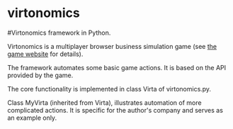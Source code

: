 # virtonomics
#Virtonomics framework in Python.

Virtonomics is a multiplayer browser business simulation game (see [the game website](https://virtonomica.ru/) for details).

The framework automates some basic game actions. It is based on the API provided by the game.

The core functionality is implemented in class Virta of virtonomics.py.

Class MyVirta (inherited from Virta), illustrates automation of more complicated actions. It is specific for the author's company and serves as an example only.